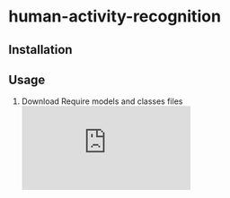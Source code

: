 # human-activity-recognition

## Installation

## Usage
1. Download Require models and classes files
  ![action_recognition_kinetics](https://github.com/opencv/opencv/blob/master/samples/data/dnn/action_recongnition_kinetics.txt)
